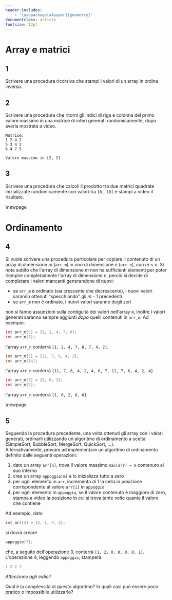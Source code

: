 ```yaml
---
header-includes:
    - '\usepackage[a4paper]{geometry}'
documentclass: article
fontsize: 12pt
---
```


# Array e matrici

## 1

Scrivere una procedura ricorsiva che stampi i valori di un array in ordine inverso.

## 2

Scrivere una procedura che ritorni gli indici di riga e colonna del primo valore massimo in una matrice di interi generati randomicamente, dopo averla mostrata a video.

```
Matrice:
1 2 4 2
5 3 4 2
6 4 7 5

Valore massimo in [2, 2]
```

## 3

Scrivere una procedura che calcoli il prodotto tra due matrici quadrate inizializzate randomicamente con valori tra `[0, 10]` e stampi a video il risultato.

\newpage

# Ordinamento

## 4

Si vuole scrivere una procedura particolare per copiare il contenuto di un array di dimensione *m* (`arr_m`) in uno di dimensione *n* (`arr_n`), con *m* < *n*. 
Si nota subito che l'array di dimensione *m* non ha sufficienti elementi per poter riempire completamente l'array di dimensione *n*, perciò si decide di completare i valori mancanti generandone di nuovi:

  - se `arr_m` è ordinato (sia crescente che decrescente), i nuovi valori saranno ottenuti "specchiando" gli *m - 1* precedenti
  - se `arr_m` non è ordinato, i nuovi valori saranno degli zeri

non si fanno assunzioni sulla contiguità dei valori nell'array `m`, inoltre i valori generati saranno sempre aggiunti *dopo* quelli contenuti in `arr_m`.
Ad esempio:

```.cpp
int arr_m[5] = {1, 2, 4, 7, 8};
int arr_n[8];
```

l'array `arr_n` conterrà `[1, 2, 4, 7, 8, 7, 4, 2]`.

```.cpp
int arr_m[5] = {11, 7, 6, 4, 2};
int arr_n[14];
```

l'array `arr_n` conterrà `[11, 7, 6, 4, 2, 4, 6, 7, 11, 7, 6, 4, 2, 4]`.

```.cpp
int arr_m[3] = {1, 0, 2};
int arr_n[5];
```

l'array `arr_n` conterrà `[1, 0, 2, 0, 0]`.

\newpage

## 5

Seguendo la procedura precedente, una volta ottenuti gli array con i valori generati, ordinarli utilizzando un algoritmo di ordinamento a scelta (SimpleSort, BubbleSort, MergeSort, QuickSort, ...).  
Alternativamente, provare ad implementare un algoritmo di ordinamento definito dalle seguenti operazioni:

  1. dato un array `arr[n]`, trova il valore massimo `max(arr) = m` contenuto al suo interno
  2. crea un array `appoggio[m]` e lo inizializza tutto a zero
  3. per ogni elemento in `arr`, incrementa di 1 la cella in posizione corrispondente al valore `arr[i]` in `appoggio`
  4. per ogni elemento in `appoggio`, se il valore contenuto è maggiore di zero, stampa a video la posizione in cui si trova tante volte quante il valore che contiene

Ad esempio, dato

```.cpp
int arr[4] = {2, 1, 7, 2};
```

si dovrà creare

```.cpp
appoggio[7];
```

che, a seguito dell'operazione 3, conterrà `[1, 2, 0, 0, 0, 0, 1]`.  
L'operazione 4, leggendo `appoggio`, stamperà

```.cpp
1 2 2 7
```

*Attenzione agli indici!*  

Qual è la complessità di questo algoritmo? In quali casi può essere poco pratico o impossibile utilizzarlo?
